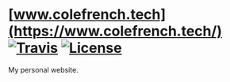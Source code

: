 # [www.colefrench.tech](https://www.colefrench.tech/) [![Travis](https://img.shields.io/travis/ColeFrench/colefrench.github.io.svg)](https://travis-ci.org/ColeFrench/colefrench.github.io) [![License](https://img.shields.io/github/license/mashape/apistatus.svg)](LICENSE.md)

My personal website.
